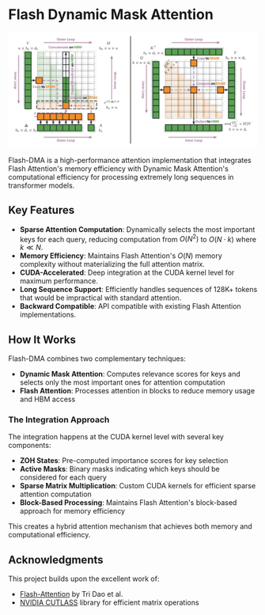 # Flash Dynamic Mask Attention

![Flash-DMA Banner](assets/flash_dmattn_banner.jpg)

Flash-DMA is a high-performance attention implementation that integrates Flash Attention's memory efficiency with Dynamic Mask Attention's computational efficiency for processing extremely long sequences in transformer models.

## Key Features

- **Sparse Attention Computation**: Dynamically selects the most important keys for each query, reducing computation from $O(N^2)$ to $O(N \cdot k)$ where $k \ll N$.
- **Memory Efficiency**: Maintains Flash Attention's $O(N)$ memory complexity without materializing the full attention matrix.
- **CUDA-Accelerated**: Deep integration at the CUDA kernel level for maximum performance.
- **Long Sequence Support**: Efficiently handles sequences of 128K+ tokens that would be impractical with standard attention.
- **Backward Compatible**: API compatible with existing Flash Attention implementations.

## How It Works

Flash-DMA combines two complementary techniques:

- **Dynamic Mask Attention**: Computes relevance scores for keys and selects only the most important ones for attention computation
- **Flash Attention**: Processes attention in blocks to reduce memory usage and HBM access


### The Integration Approach

The integration happens at the CUDA kernel level with several key components:

- **ZOH States**: Pre-computed importance scores for key selection
- **Active Masks**: Binary masks indicating which keys should be considered for each query
- **Sparse Matrix Multiplication**: Custom CUDA kernels for efficient sparse attention computation
- **Block-Based Processing**: Maintains Flash Attention's block-based approach for memory efficiency

This creates a hybrid attention mechanism that achieves both memory and computational efficiency.


## Acknowledgments

This project builds upon the excellent work of:
- [Flash-Attention](https://github.com/Dao-AILab/flash-attention) by Tri Dao et al.
- [NVIDIA CUTLASS](https://github.com/NVIDIA/cutlass) library for efficient matrix operations